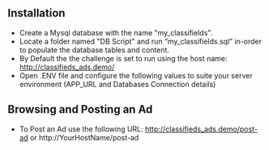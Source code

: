 ## Installation 


- Create a Mysql database with the name "my_classifields". 
- Locate a folder named "DB Script" and run “my_classifields.sql” in-order to populate the database tables and content.
- By Default the the challenge is set to run using the host name: http://classifieds_ads.demo/
- Open .ENV file and configure the following values to suite your server environment (APP_URL and Databases Connection details)


## Browsing and Posting an Ad

- To Post an Ad use the following URL: http://classifieds_ads.demo/post-ad or http://YourHostName/post-ad